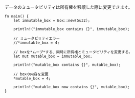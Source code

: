 <!-- Mutability of data can be changed when ownership is transferred. -->
データのミュータビリティは所有権を移譲した際に変更できます。

``` rust,editable
fn main() {
    let immutable_box = Box::new(5u32);

    println!("immutable_box contains {}", immutable_box);

    // ミュータビリティエラー
    //*immutable_box = 4;

    // boxを*ムーブ*する、同時に所有権とミュータビリティを変更する。
    let mut mutable_box = immutable_box;

    println!("mutable_box contains {}", mutable_box);

    // boxの内容を変更
    *mutable_box = 4;

    println!("mutable_box now contains {}", mutable_box);
}

```
